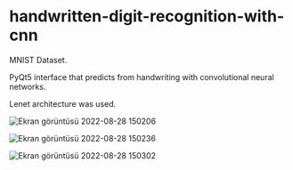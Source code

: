 # handwritten-digit-recognition-with-cnn

MNIST Dataset.

PyQt5 interface that predicts from handwriting with convolutional neural networks.

Lenet architecture was used.


![Ekran görüntüsü 2022-08-28 150206](https://user-images.githubusercontent.com/74551108/187073517-a8f1f0e4-6af7-407e-af5e-d9b152a07c10.png)

![Ekran görüntüsü 2022-08-28 150236](https://user-images.githubusercontent.com/74551108/187073521-1e6e4792-0956-4fe2-9978-92dd955ce904.png)

![Ekran görüntüsü 2022-08-28 150302](https://user-images.githubusercontent.com/74551108/187073524-4ba9c6f6-04d0-4f13-8ebc-6ba37f0ed517.png)
